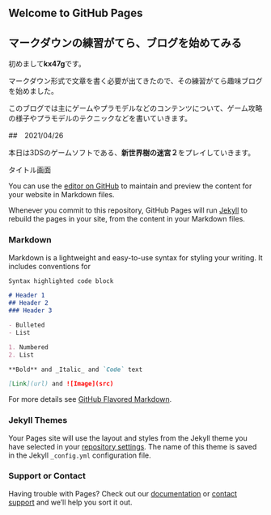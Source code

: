 ## Welcome to GitHub Pages
## マークダウンの練習がてら、ブログを始めてみる

初めまして**kx47g**です。

マークダウン形式で文章を書く必要が出てきたので、その練習がてら趣味ブログを始めました。

このブログでは主にゲームやプラモデルなどのコンテンツについて、ゲーム攻略の様子やプラモデルのテクニックなどを書いていきます。

##　2021/04/26

本日は3DSのゲームソフトである、**新世界樹の迷宮２**をプレイしていきます。

タイトル画面


You can use the [editor on GitHub](https://github.com/kx47g/kx47g.github.io/edit/main/README.md) to maintain and preview the content for your website in Markdown files.

Whenever you commit to this repository, GitHub Pages will run [Jekyll](https://jekyllrb.com/) to rebuild the pages in your site, from the content in your Markdown files.

### Markdown

Markdown is a lightweight and easy-to-use syntax for styling your writing. It includes conventions for

```markdown
Syntax highlighted code block

# Header 1
## Header 2
### Header 3

- Bulleted
- List

1. Numbered
2. List

**Bold** and _Italic_ and `Code` text

[Link](url) and ![Image](src)
```

For more details see [GitHub Flavored Markdown](https://guides.github.com/features/mastering-markdown/).

### Jekyll Themes

Your Pages site will use the layout and styles from the Jekyll theme you have selected in your [repository settings](https://github.com/kx47g/kx47g.github.io/settings/pages). The name of this theme is saved in the Jekyll `_config.yml` configuration file.

### Support or Contact

Having trouble with Pages? Check out our [documentation](https://docs.github.com/categories/github-pages-basics/) or [contact support](https://support.github.com/contact) and we’ll help you sort it out.
